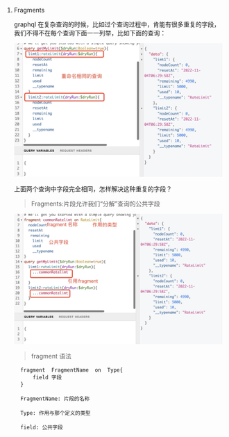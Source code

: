 1. Fragments 

    graphql 在复杂查询的时候，比如过个查询过程中，肯能有很多重复的字段，我们不得不在每个查询下面一一列举，比如下面的查询：

    ![image](../assets/20.jpg)

    上面两个查询中字段完全相同，怎样解决这种重复的字段？

    > Fragments:片段允许我们“分解”查询的公共字段 

    ![image](../assets/21.jpg)

    > fragment 语法

         fragment  FragmentName  on  Type{
             field 字段
         }

         FragmentName: 片段的名称

         Type: 作用与那个定义的类型

         field: 公共字段